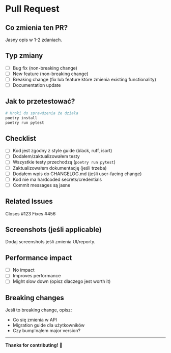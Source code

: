 # Pull Request

## Co zmienia ten PR?

Jasny opis w 1-2 zdaniach.

## Typ zmiany

- [ ] Bug fix (non-breaking change)
- [ ] New feature (non-breaking change)
- [ ] Breaking change (fix lub feature które zmienia existing functionality)
- [ ] Documentation update

## Jak to przetestować?

```bash
# Kroki do sprawdzenia że działa
poetry install
poetry run pytest
```

## Checklist

- [ ] Kod jest zgodny z style guide (black, ruff, isort)
- [ ] Dodałem/zaktualizowałem testy
- [ ] Wszystkie testy przechodzą (`poetry run pytest`)
- [ ] Zaktualizowałem dokumentację (jeśli trzeba)
- [ ] Dodałem wpis do CHANGELOG.md (jeśli user-facing change)
- [ ] Kod nie ma hardcoded secrets/credentials
- [ ] Commit messages są jasne

## Related Issues

Closes #123
Fixes #456

## Screenshots (jeśli applicable)

Dodaj screenshots jeśli zmienia UI/reporty.

## Performance impact

- [ ] No impact
- [ ] Improves performance
- [ ] Might slow down (opisz dlaczego jest worth it)

## Breaking changes

Jeśli to breaking change, opisz:
- Co się zmienia w API
- Migration guide dla użytkowników
- Czy bump'nąłem major version?

---

**Thanks for contributing!** 🚀

